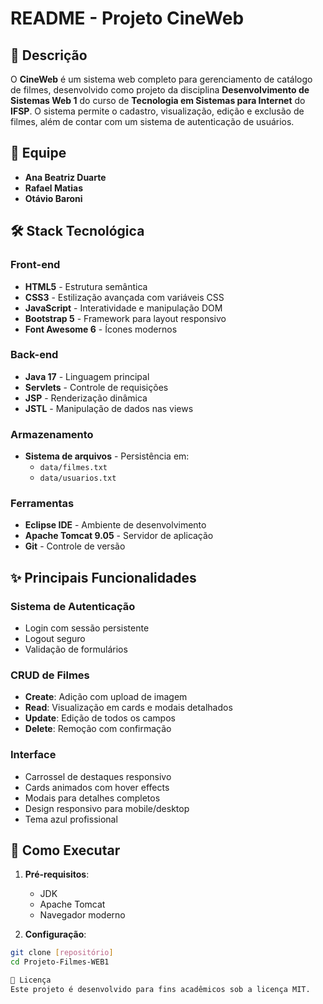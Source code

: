 # README - Projeto CineWeb

## 📝 Descrição

O **CineWeb** é um sistema web completo para gerenciamento de catálogo de filmes, desenvolvido como projeto da disciplina **Desenvolvimento de Sistemas Web 1** do curso de **Tecnologia em Sistemas para Internet** do **IFSP**. O sistema permite o cadastro, visualização, edição e exclusão de filmes, além de contar com um sistema de autenticação de usuários.

## 👥 Equipe

- **Ana Beatriz Duarte** 
- **Rafael Matias** 
- **Otávio Baroni** 

## 🛠️ Stack Tecnológica

### Front-end
- **HTML5** - Estrutura semântica
- **CSS3** - Estilização avançada com variáveis CSS
- **JavaScript** - Interatividade e manipulação DOM
- **Bootstrap 5** - Framework para layout responsivo
- **Font Awesome 6** - Ícones modernos

### Back-end
- **Java 17** - Linguagem principal
- **Servlets** - Controle de requisições
- **JSP** - Renderização dinâmica
- **JSTL** - Manipulação de dados nas views

### Armazenamento
- **Sistema de arquivos** - Persistência em:
  - `data/filmes.txt` 
  - `data/usuarios.txt`

### Ferramentas
- **Eclipse IDE** - Ambiente de desenvolvimento
- **Apache Tomcat 9.05** - Servidor de aplicação
- **Git** - Controle de versão

## ✨ Principais Funcionalidades

### Sistema de Autenticação
- Login com sessão persistente
- Logout seguro
- Validação de formulários

### CRUD de Filmes
- **Create**: Adição com upload de imagem
- **Read**: Visualização em cards e modais detalhados
- **Update**: Edição de todos os campos
- **Delete**: Remoção com confirmação

### Interface
- Carrossel de destaques responsivo
- Cards animados com hover effects
- Modais para detalhes completos
- Design responsivo para mobile/desktop
- Tema azul profissional


## 🚀 Como Executar

1. **Pré-requisitos**:
   - JDK
   - Apache Tomcat 
   - Navegador moderno

2. **Configuração**:
```bash
git clone [repositório]
cd Projeto-Filmes-WEB1

📄 Licença
Este projeto é desenvolvido para fins acadêmicos sob a licença MIT.
